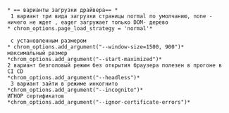     * == варианты загрузки драйвера== *
     1 вариант три вида загрузки страницы normal по умолчанию, none - ничего не ждет , eager загружает только DOM- дерево
    * chrom_options.page_load_strategy = 'normal'*
    
     с установленным размером
    * chrom_options.add_argument("--window-size=1500, 900")*
    максимальный размер
    *chrom_options.add_argument("--start-maximized")*
    2 вариант безголовый режим без открытия браузера полезен в прогоне в CI CD
    *chrom_options.add_argument("--headless")*
     3 вариант зайти в режиме инкогнито
    *chrom_options.add_argument("--incognito")*
    ИГНОР сертификатов
    *chrom_options.add_argument("--ignor-certificate-errors")*
    
